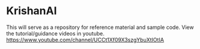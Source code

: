 # KrishanAI

This will serve as a repository for reference material and sample code. View the tutorial/guidance videos in youtube.
https://www.youtube.com/channel/UCCt1Xf09X3szgYbuXtIOtIA
